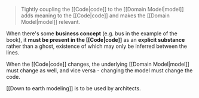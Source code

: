 > Tightly coupling the [[Code|code]] to the [[Domain Model|model]] adds meaning to the [[Code|code]] and makes the [[Domain Model|model]] relevant.

When there's some **business concept** (e.g. bus in the example of the book), it **must be present in the [[Code|code]]** as an **explicit substance** rather than a ghost, existence of which may only be inferred between the lines.

When the [[Code|code]] changes, the underlying [[Domain Model|model]] must change as well, and vice versa - changing the model must change the code.

[[Down to earth modeling]] is to be used by architects.
